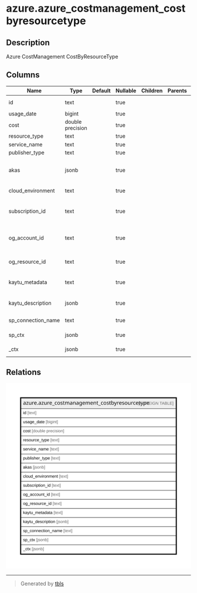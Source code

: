 # azure.azure_costmanagement_costbyresourcetype

## Description

Azure CostManagement CostByResourceType

## Columns

| Name | Type | Default | Nullable | Children | Parents | Comment |
| ---- | ---- | ------- | -------- | -------- | ------- | ------- |
| id | text |  | true |  |  | The id of the costbyresourcetype. |
| usage_date | bigint |  | true |  |  | Usage date |
| cost | double precision |  | true |  |  | Cost |
| resource_type | text |  | true |  |  | Resource type |
| service_name | text |  | true |  |  | Service Name |
| publisher_type | text |  | true |  |  | Publisher Type |
| akas | jsonb |  | true |  |  | Array of globally unique identifier strings (also known as) for the resource. |
| cloud_environment | text |  | true |  |  | The Azure Cloud Environment. |
| subscription_id | text |  | true |  |  | The Azure Subscription ID in which the resource is located. |
| og_account_id | text |  | true |  |  | The Platform Account ID in which the resource is located. |
| og_resource_id | text |  | true |  |  | The unique ID of the resource in opengovernance. |
| kaytu_metadata | text |  | true |  |  | Platform Metadata of the Azure resource. |
| kaytu_description | jsonb |  | true |  |  | The full model description of the resource |
| sp_connection_name | text |  | true |  |  | Steampipe connection name. |
| sp_ctx | jsonb |  | true |  |  | Steampipe context in JSON form. |
| _ctx | jsonb |  | true |  |  | Steampipe context in JSON form. |

## Relations

![er](azure.azure_costmanagement_costbyresourcetype.svg)

---

> Generated by [tbls](https://github.com/k1LoW/tbls)
